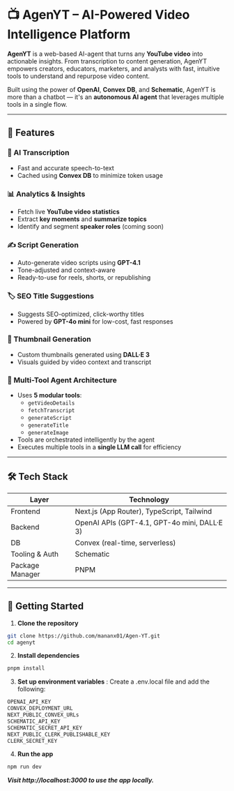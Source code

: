 # 📺 AgenYT – AI-Powered Video Intelligence Platform

**AgenYT** is a web-based AI-agent that turns any **YouTube video** into actionable insights. From transcription to content generation, AgenYT empowers creators, educators, marketers, and analysts with fast, intuitive tools to understand and repurpose video content.

Built using the power of **OpenAI**, **Convex DB**, and **Schematic**, AgenYT is more than a chatbot — it's an **autonomous AI agent** that leverages multiple tools in a single flow.

---

## 🌟 Features

### 📝 AI Transcription
- Fast and accurate speech-to-text
- Cached using **Convex DB** to minimize token usage

### 📊 Analytics & Insights
- Fetch live **YouTube video statistics**
- Extract **key moments** and **summarize topics**
- Identify and segment **speaker roles** (coming soon)

### ✍️ Script Generation
- Auto-generate video scripts using **GPT-4.1**
- Tone-adjusted and context-aware
- Ready-to-use for reels, shorts, or republishing

### 🏷️ SEO Title Suggestions
- Suggests SEO-optimized, click-worthy titles
- Powered by **GPT-4o mini** for low-cost, fast responses

### 🎨 Thumbnail Generation
- Custom thumbnails generated using **DALL·E 3**
- Visuals guided by video context and transcript

### 🤖 Multi-Tool Agent Architecture
- Uses **5 modular tools**:
  - `getVideoDetails`
  - `fetchTranscript`
  - `generateScript`
  - `generateTitle`
  - `generateImage`
- Tools are orchestrated intelligently by the agent
- Executes multiple tools in a **single LLM call** for efficiency

---

## 🛠 Tech Stack

| Layer           | Technology                                 |
|----------------|---------------------------------------------|
| Frontend        | Next.js (App Router), TypeScript, Tailwind |
| Backend         | OpenAI APIs (GPT-4.1, GPT-4o mini, DALL·E 3) |
| DB              | Convex (real-time, serverless)             |
| Tooling & Auth  | Schematic                                  |
| Package Manager | PNPM                                       |

---

## 🚀 Getting Started

1. **Clone the repository**

```bash
git clone https://github.com/mananx01/Agen-YT.git
cd agenyt 
```

2. **Install dependencies**

```bash
pnpm install
```

3. **Set up environment variables** :
Create a .env.local file and add the following:

```bash
OPENAI_API_KEY 
CONVEX_DEPLOYMENT_URL
NEXT_PUBLIC_CONVEX_URLs
SCHEMATIC_API_KEY
SCHEMATIC_SECRET_API_KEY
NEXT_PUBLIC_CLERK_PUBLISHABLE_KEY
CLERK_SECRET_KEY
```

4. **Run the app**

```bash
npm run dev
```

***Visit http://localhost:3000 to use the app locally.***
